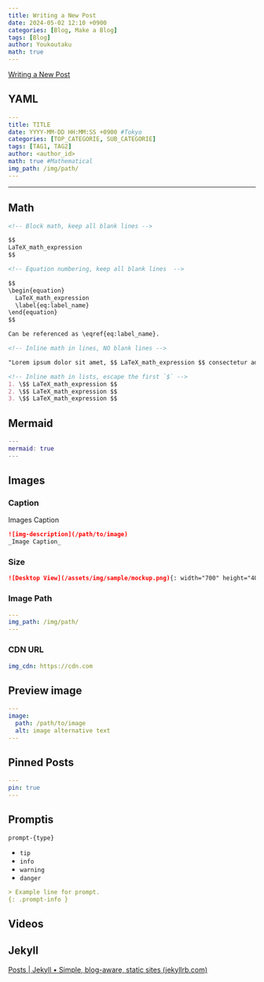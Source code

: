 ```yaml
---
title: Writing a New Post
date: 2024-05-02 12:10 +0900
categories: [Blog, Make a Blog]
tags: [Blog]
author: Youkoutaku
math: true
---
```


[Writing a New Post](https://chirpy.cotes.page/posts/write-a-new-post/)

## YAML
```yaml
---
title: TITLE
date: YYYY-MM-DD HH:MM:SS +0900 #Tokyo
categories: [TOP_CATEGORIE, SUB_CATEGORIE]
tags: [TAG1, TAG2]  
author: <author_id>
math: true #Mathematical
img_path: /img/path/
---
```

---
## Math
```markdown
<!-- Block math, keep all blank lines -->

$$
LaTeX_math_expression
$$

<!-- Equation numbering, keep all blank lines  -->

$$
\begin{equation}
  LaTeX_math_expression
  \label{eq:label_name}
\end{equation}
$$

Can be referenced as \eqref{eq:label_name}.

<!-- Inline math in lines, NO blank lines -->

"Lorem ipsum dolor sit amet, $$ LaTeX_math_expression $$ consectetur adipiscing elit."

<!-- Inline math in lists, escape the first `$` -->
1. \$$ LaTeX_math_expression $$
2. \$$ LaTeX_math_expression $$
3. \$$ LaTeX_math_expression $$
```

## Mermaid
```matlab
---
mermaid: true
---
```

## Images
### Caption
Images Caption
```markdown
![img-description](/path/to/image)
_Image Caption_
```

### Size
```markdown
![Desktop View](/assets/img/sample/mockup.png){: width="700" height="400" }
```

### Image Path
```yaml
---
img_path: /img/path/
---
```

### CDN URL
```_config.yml
img_cdn: https://cdn.com
```

## Preview image
```yaml
---
image:
  path: /path/to/image
  alt: image alternative text
---
```

## Pinned Posts
```yaml
---
pin: true
---
```

## Promptis
`prompt-{type}`
- `tip`
- `info`
- `warning`
- `danger`

```markdown
> Example line for prompt.
{: .prompt-info }
```

## Videos

## Jekyll
[Posts | Jekyll • Simple, blog-aware, static sites (jekyllrb.com)](https://jekyllrb.com/docs/posts/)

